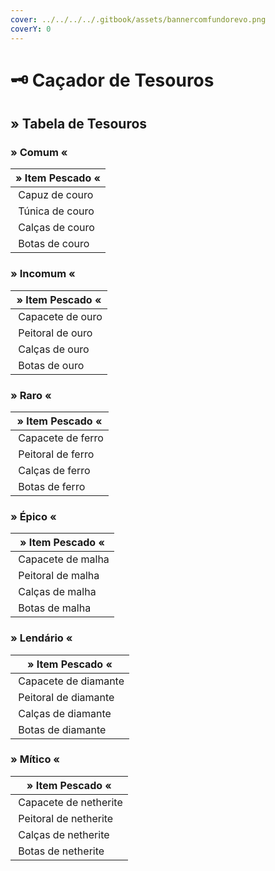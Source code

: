 ```yaml
---
cover: ../../../../.gitbook/assets/bannercomfundorevo.png
coverY: 0
---
```


# 🗝 Caçador de Tesouros

## » Tabela de Tesouros

### » Comum «

| » Item Pescado «                                                                               |
| ---------------------------------------------------------------------------------------------- |
| <img src="../../../../.gitbook/assets/image (35).png" alt="" data-size="line"> Capuz de couro  |
| <img src="../../../../.gitbook/assets/image (40).png" alt="" data-size="line"> Túnica de couro |
| <img src="../../../../.gitbook/assets/image (29).png" alt="" data-size="line"> Calças de couro |
| <img src="../../../../.gitbook/assets/image (43).png" alt="" data-size="line"> Botas de couro  |

### » Incomum «

| » Item Pescado «                                                                                |
| ----------------------------------------------------------------------------------------------- |
| <img src="../../../../.gitbook/assets/image (41).png" alt="" data-size="line"> Capacete de ouro |
| <img src="../../../../.gitbook/assets/image (34).png" alt="" data-size="line"> Peitoral de ouro |
| <img src="../../../../.gitbook/assets/image (6).png" alt="" data-size="line"> Calças de ouro    |
| <img src="../../../../.gitbook/assets/image (28).png" alt="" data-size="line"> Botas de ouro    |

### » Raro «

| » Item Pescado «                                                                                 |
| ------------------------------------------------------------------------------------------------ |
| <img src="../../../../.gitbook/assets/image (7).png" alt="" data-size="line"> Capacete de ferro  |
| <img src="../../../../.gitbook/assets/image (32).png" alt="" data-size="line"> Peitoral de ferro |
| <img src="../../../../.gitbook/assets/image (31).png" alt="" data-size="line"> Calças de ferro   |
| <img src="../../../../.gitbook/assets/image (39).png" alt="" data-size="line"> Botas de ferro    |

### » Épico «

| » Item Pescado «                                                                                 |
| ------------------------------------------------------------------------------------------------ |
| <img src="../../../../.gitbook/assets/image (42).png" alt="" data-size="line"> Capacete de malha |
| <img src="../../../../.gitbook/assets/image (44).png" alt="" data-size="line"> Peitoral de malha |
| <img src="../../../../.gitbook/assets/image (5).png" alt="" data-size="line"> Calças de malha    |
| <img src="../../../../.gitbook/assets/image (4).png" alt="" data-size="line"> Botas de malha     |

### » Lendário «

| » Item Pescado «                                                                                    |
| --------------------------------------------------------------------------------------------------- |
| <img src="../../../../.gitbook/assets/image (2).png" alt="" data-size="line"> Capacete de diamante  |
| <img src="../../../../.gitbook/assets/image (26).png" alt="" data-size="line"> Peitoral de diamante |
| <img src="../../../../.gitbook/assets/image (27).png" alt="" data-size="line"> Calças de diamante   |
| <img src="../../../../.gitbook/assets/image (30).png" alt="" data-size="line"> Botas de diamante    |

### » Mítico «

| » Item Pescado «                                                                                     |
| ---------------------------------------------------------------------------------------------------- |
| <img src="../../../../.gitbook/assets/image (36).png" alt="" data-size="line"> Capacete de netherite |
| <img src="../../../../.gitbook/assets/image (8).png" alt="" data-size="line"> Peitoral de netherite  |
| <img src="../../../../.gitbook/assets/image (38).png" alt="" data-size="line"> Calças de netherite   |
| <img src="../../../../.gitbook/assets/image (1).png" alt="" data-size="line"> Botas de netherite     |

